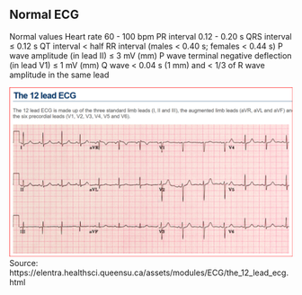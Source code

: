 ## Normal ECG 

Normal values
Heart rate	 	 	60 - 100 bpm
PR interval	 	 	0.12 - 0.20 s
QRS interval	 	 	≤ 0.12 s
QT interval	 	 	< half RR interval (males < 0.40 s; females < 0.44 s)
P wave amplitude (in lead II)	 	 	≤ 3 mV (mm)
P wave terminal negative deflection (in lead V1)	 	 	≤ 1 mV (mm)
Q wave	 	 	< 0.04 s (1 mm) and < 1/3 of R wave amplitude in the same lead

<img src="normal_ecg_img.png" >
Source: https://elentra.healthsci.queensu.ca/assets/modules/ECG/the_12_lead_ecg.html  

